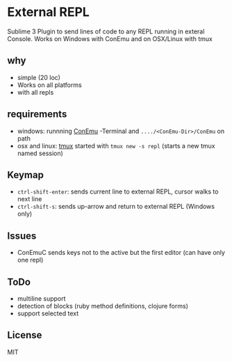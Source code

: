 # External REPL 
Sublime 3 Plugin to send lines of code to any REPL running in exteral Console.
Works on Windows with ConEmu and on OSX/Linux with tmux

## why
- simple (20 loc)
- Works on all platforms
- with all repls

## requirements
* windows: runnning [ConEmu](https://github.com/Maximus5/ConEmu)
-Terminal and `..../<ConEmu-Dir>/ConEmu` on path
* osx and linux: [tmux](http://tmux.sourceforge.net) started with `tmux new -s repl` (starts a new tmux named session)

## Keymap
* `ctrl-shift-enter`: sends current line to external REPL, cursor walks to next line 
* `ctrl-shift-s`: sends up-arrow and return to external REPL (Windows only) 

## Issues
- ConEmuC sends keys not to the active but the first editor (can have only one repl)

## ToDo
- multiline support 
- detection of blocks (ruby method definitions, clojure forms)
- support selected text

## License
MIT
